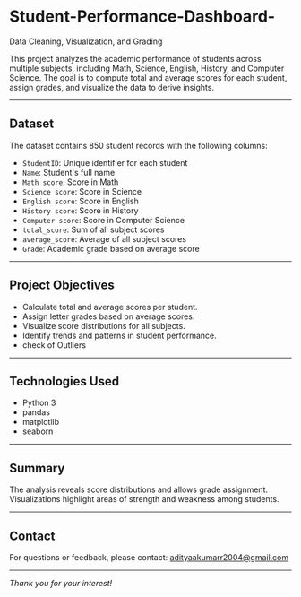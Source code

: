 # Student-Performance-Dashboard-
Data Cleaning, Visualization, and Grading

This project analyzes the academic performance of students across multiple subjects, including Math, Science, English, History, and Computer Science. The goal is to compute total and average scores for each student, assign grades, and visualize the data to derive insights.

---

## Dataset

The dataset contains 850 student records with the following columns:

- `StudentID`: Unique identifier for each student
- `Name`: Student's full name
- `Math score`: Score in Math
- `Science score`: Score in Science
- `English score`: Score in English
- `History score`: Score in History
- `Computer score`: Score in Computer Science
- `total_score`: Sum of all subject scores
- `average_score`: Average of all subject scores
- `Grade`: Academic grade based on average score

---

## Project Objectives

- Calculate total and average scores per student.
- Assign letter grades based on average scores.
- Visualize score distributions for all subjects.
- Identify trends and patterns in student performance.
- check of Outliers

---

## Technologies Used

- Python 3
- pandas
- matplotlib
- seaborn

---


## Summary

The analysis reveals score distributions and allows grade assignment. Visualizations highlight areas of strength and weakness among students.


---

## Contact

For questions or feedback, please contact: adityaakumarr2004@gmail.com

---

*Thank you for your interest!*


